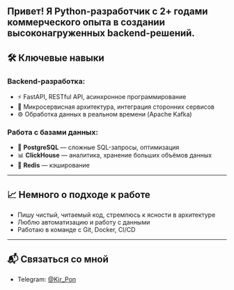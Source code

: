 Привет! Я Python-разработчик с 2+ годами коммерческого опыта в создании высоконагруженных backend-решений.
---
## 🛠️ Ключевые навыки

### Backend-разработка:

* ⚡ FastAPI, RESTful API, асинхронное программирование
* 🧹 Микросервисная архитектура, интеграция сторонних сервисов
* ⚙️ Обработка данных в реальном времени (Apache Kafka)

### Работа с базами данных:

* 🐗 **PostgreSQL** — сложные SQL-запросы, оптимизация
* 📊 **ClickHouse** — аналитика, хранение больших объёмов данных
* 🧠 **Redis** — кэширование

---

## 📈 Немного о подходе к работе

* Пишу чистый, читаемый код, стремлюсь к ясности в архитектуре
* Люблю автоматизацию и работу с данными
* Работаю в команде с Git, Docker, CI/CD

---

## 📬 Связаться со мной

* Telegram: [@Kir_Pon](https://t.me/Kir_Pon)

